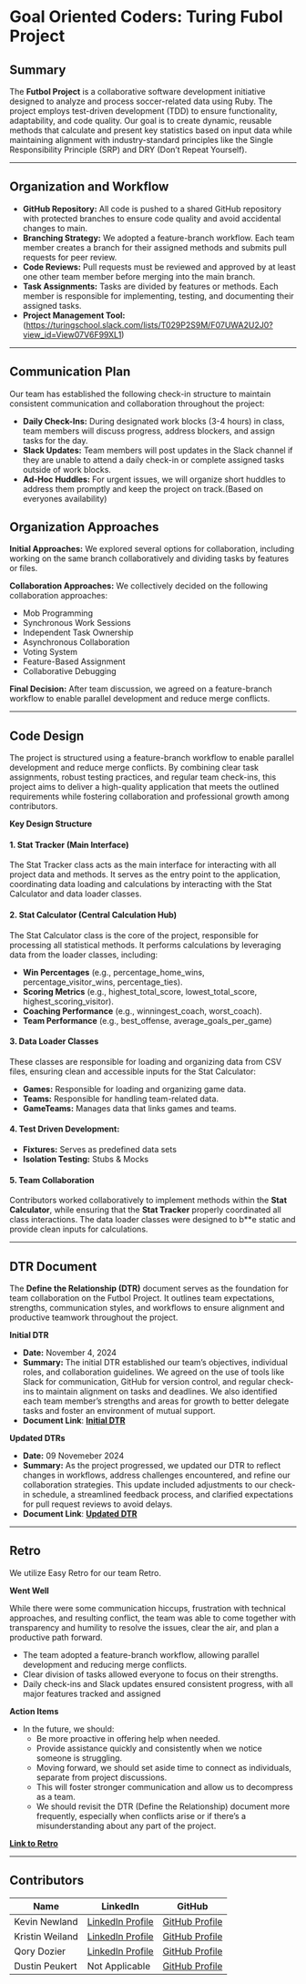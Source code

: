 # Goal Oriented Coders: Turing Fubol Project

## Summary

The **Futbol Project** is a collaborative software development initiative designed to analyze and process soccer-related data using Ruby. The project employs test-driven development (TDD) to ensure functionality, adaptability, and code quality. Our goal is to create dynamic, reusable methods that calculate and present key statistics based on input data while maintaining alignment with industry-standard principles like the Single Responsibility Principle (SRP) and DRY (Don’t Repeat Yourself).

---

## Organization and Workflow

- **GitHub Repository:** All code is pushed to a shared GitHub repository with protected branches to ensure code quality and avoid accidental changes to main.
- **Branching Strategy:** We adopted a feature-branch workflow. Each team member creates a branch for their assigned methods and submits pull requests for peer review.
- **Code Reviews:** Pull requests must be reviewed and approved by at least one other team member before merging into the main branch.
- **Task Assignments:** Tasks are divided by features or methods. Each member is responsible for implementing, testing, and documenting their assigned tasks. 
- **Project Management Tool:** (https://turingschool.slack.com/lists/T029P2S9M/F07UWA2U2J0?view_id=View07V6F99XL1)

---

## Communication Plan 

Our team has established the following check-in structure to maintain consistent communication and collaboration throughout the project:
- **Daily Check-Ins:** During designated work blocks (3-4 hours) in class, team members will discuss progress, address blockers, and assign tasks for the day.
- **Slack Updates:** Team members will post updates in the Slack channel if they are unable to attend a daily check-in or complete assigned tasks outside of work blocks.
- **Ad-Hoc Huddles:** For urgent issues, we will organize short huddles to address them promptly and keep the project on track.(Based on everyones availability)

## Organization Approaches

**Initial Approaches:** We explored several options for collaboration, including working on the same branch collaboratively and dividing tasks by features or files.

**Collaboration Approaches:** We collectively decided on the following collaboration approaches:
  - Mob Programming
  - Synchronous Work Sessions
  - Independent Task Ownership
  - Asynchronous Collaboration
  - Voting System
  - Feature-Based Assignment
  - Collaborative Debugging

**Final Decision:** After team discussion, we agreed on a feature-branch workflow to enable parallel development and reduce merge conflicts.

---

## Code Design

The project is structured using a feature-branch workflow to enable parallel development and reduce merge conflicts. By combining clear task assignments, robust testing practices, and regular team check-ins, this project aims to deliver a high-quality application that meets the outlined requirements while fostering collaboration and professional growth among contributors.

**Key Design Structure**

#### 1.	**Stat Tracker (Main Interface)**

The Stat Tracker class acts as the main interface for interacting with all project data and methods. It serves as the entry point to the application, coordinating data loading and calculations by interacting with the Stat Calculator and data loader classes.

#### 2.	**Stat Calculator (Central Calculation Hub)**

The Stat Calculator class is the core of the project, responsible for processing all statistical methods. It performs calculations by leveraging data from the loader classes, including:
- **Win Percentages** (e.g., percentage_home_wins, percentage_visitor_wins, percentage_ties).
- **Scoring Metrics** (e.g., highest_total_score, lowest_total_score, highest_scoring_visitor).
- **Coaching Performance** (e.g., winningest_coach, worst_coach).
- **Team Performance** (e.g., best_offense, average_goals_per_game)

#### 3.	**Data Loader Classes**
These classes are responsible for loading and organizing data from CSV files, ensuring clean and accessible inputs for the Stat Calculator:


  - **Games:** Responsible for loading and organizing game data.
  - **Teams:** Responsible for handling team-related data.
  - **GameTeams:** Manages data that links games and teams.

#### 4. **Test Driven Development:**

  - **Fixtures:** Serves as predefined data sets 
  - **Isolation Testing:** Stubs & Mocks

#### 5.	**Team Collaboration**

Contributors worked collaboratively to implement methods within the **Stat Calculator**, while ensuring that the **Stat Tracker** properly coordinated all class interactions. The data loader classes were designed to b**e static and provide clean inputs for calculations.

---

## DTR Document

The **Define the Relationship (DTR)** document serves as the foundation for team collaboration on the Futbol Project. It outlines team expectations, strengths, communication styles, and workflows to ensure alignment and productive teamwork throughout the project.

**Initial DTR**
- **Date:** November 4, 2024
- **Summary:** The initial DTR established our team’s objectives, individual roles, and collaboration guidelines. We agreed on the use of tools like Slack for communication, GitHub for version control, and regular check-ins to maintain alignment on tasks and deadlines. We also identified each team member’s strengths and areas for growth to better delegate tasks and foster an environment of mutual support.
- **Document Link**: [**Initial DTR**](https://docs.google.com/document/d/e/2P*ACX-1vQp5qjABh1RMFwup5VM6o5N6oWucY9cuxxBww0Rr872fZNl_V9oUMqusqXMMzJQeacJDmoItGh7_D3-/pub)

**Updated DTRs**
- **Date:** 09 Novemeber 2024
- **Summary:** As the project progressed, we updated our DTR to reflect changes in workflows, address challenges encountered, and refine our collaboration strategies. This update included adjustments to our check-in schedule, a streamlined feedback process, and clarified expectations for pull request reviews to avoid delays.
- **Document Link**: [**Updated DTR**](https://docs.google.com/document/d/e/2PACX-1vQp5qjABh1RMFwup5VM6o5N6oWucY9cuxxBww0Rr872fZNl_V9oUMqusqXMMzJQeacJDmoItGh7_D3-/pub)

---

## Retro 

We utilize Easy Retro for our team Retro.

**Went Well**

While there were some communication hiccups, frustration with technical approaches, and resulting conflict, the team was able to come together with transparency and humility to resolve the issues, clear the air, and plan a productive path forward.
- The team adopted a feature-branch workflow, allowing parallel development and reducing merge conflicts.
- Clear division of tasks allowed everyone to focus on their strengths.
-  Daily check-ins and Slack updates ensured consistent progress, with all major features tracked and assigned

**Action Items**
- In the future, we should:
  - Be more proactive in offering help when needed.
  - Provide assistance quickly and consistently when we notice someone is struggling.
  - Moving forward, we should set aside time to connect as individuals, separate from project discussions. 
  - This will foster stronger communication and allow us to decompress as a team.
  - We should revisit the DTR (Define the Relationship) document more frequently, especially when conflicts arise or if there’s a misunderstanding about any part of the project.

[**Link to Retro**](https://easyretro.io/publicboard/v3618buCXPXeBF9ctzcPhj9mUJn2/cda275ed-c500-4098-a969-cf4ebb63d830)

---

## Contributors

| Name         | LinkedIn                      | GitHub                     |
|--------------|-------------------------------|----------------------------|
| Kevin Newland    | [LinkedIn Profile](https://www.linkedin.com/in/kevin-newland-95b719179/)         | [GitHub Profile](https://github.com/kevin-newland)        |
| Kristin Weiland   | [LinkedIn Profile](https://www.linkedin.com/in/kristin-weiland-7787159/)         | [GitHub Profile](https://github.com/KMPWeiland)        |
| Qory Dozier   | [LinkedIn Profile](http://www.linkedin.com/in/sequoyahdozier)         | [GitHub Profile](https://github.com/qoryhanisagal)        |
| Dustin Peukert   | Not Applicable         | [GitHub Profile](https://github.com/DustinPeukert)        |

